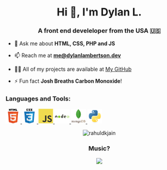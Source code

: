 <h1 align="center">Hi 👋, I'm Dylan L.</h1>

<h3 align="center">A front end develeloper from the USA 🇺🇸</h3>




- 💬 Ask me about **HTML, CSS, PHP and JS**

- 📫 Reach me at **me@dylanlambertson.dev**

- 👨‍💻 All of my projects are available at [My GitHub](https://github.com/DylanLambertson/)

- ⚡ Fun fact **Josh Breaths Carbon Monoxide**!

<h3 align="left">Languages and Tools:</h3>
<p align="left">
    <a href="https://www.w3.org/html/" target="_blank"> <img src="https://raw.githubusercontent.com/devicons/devicon/master/icons/html5/html5-original-wordmark.svg" alt="html5" width="40" height="40"/> </a>
    <a href="https://www.w3schools.com/css/" target="_blank"> <img src="https://raw.githubusercontent.com/devicons/devicon/master/icons/css3/css3-original-wordmark.svg" alt="css3" width="40" height="40"/> </a>
    <a href="https://developer.mozilla.org/en-US/docs/Web/JavaScript" target="_blank"> <img src="https://raw.githubusercontent.com/devicons/devicon/master/icons/javascript/javascript-original.svg" alt="javascript" width="40" height="40"/> </a>
      <a href="https://nodejs.org" target="_blank"> <img src="https://raw.githubusercontent.com/devicons/devicon/master/icons/nodejs/nodejs-original-wordmark.svg" alt="nodejs" width="40" height="40"/> </a>
    <a href="https://www.mongodb.com/" target="_blank"> <img src="https://raw.githubusercontent.com/devicons/devicon/master/icons/mongodb/mongodb-original-wordmark.svg" alt="mongodb" width="40" height="40"/> </a>
    <a href="https://www.python.org" target="_blank"> <img src="https://raw.githubusercontent.com/devicons/devicon/master/icons/python/python-original.svg" alt="python" width="40" height="40"/> </a>
    </p>


<p align="center"> <img src=https://github-readme-stats.vercel.app/api?username=DylanLambertson&show_icons=true alt=rahuldkjain /> </p>

<h3 align="center">Music?</h3>
<p align="center"> <img src=https://spotify-recently-played-readme.vercel.app/api?user=fogur7y49icug0maoox13tawu /> </p>
